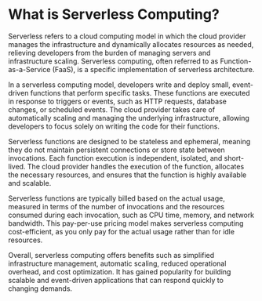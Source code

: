 # What is Serverless Computing?

Serverless refers to a cloud computing model in which the cloud provider manages the infrastructure and dynamically allocates resources as needed, relieving developers from the burden of managing servers and infrastructure scaling. Serverless computing, often referred to as Function-as-a-Service (FaaS), is a specific implementation of serverless architecture.

In a serverless computing model, developers write and deploy small, event-driven functions that perform specific tasks. These functions are executed in response to triggers or events, such as HTTP requests, database changes, or scheduled events. The cloud provider takes care of automatically scaling and managing the underlying infrastructure, allowing developers to focus solely on writing the code for their functions.

Serverless functions are designed to be stateless and ephemeral, meaning they do not maintain persistent connections or store state between invocations. Each function execution is independent, isolated, and short-lived. The cloud provider handles the execution of the function, allocates the necessary resources, and ensures that the function is highly available and scalable.

Serverless functions are typically billed based on the actual usage, measured in terms of the number of invocations and the resources consumed during each invocation, such as CPU time, memory, and network bandwidth. This pay-per-use pricing model makes serverless computing cost-efficient, as you only pay for the actual usage rather than for idle resources.

Overall, serverless computing offers benefits such as simplified infrastructure management, automatic scaling, reduced operational overhead, and cost optimization. It has gained popularity for building scalable and event-driven applications that can respond quickly to changing demands.